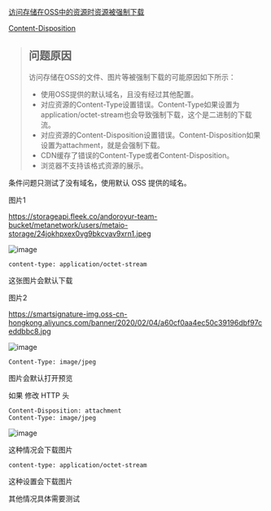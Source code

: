 [访问存储在OSS中的资源时资源被强制下载](https://help.aliyun.com/document_detail/39545.html)

[Content-Disposition](https://developer.mozilla.org/zh-CN/docs/Web/HTTP/Headers/Content-Disposition)

>## 问题原因
>
>访问存储在OSS的文件、图片等被强制下载的可能原因如下所示：
>
>- 使用OSS提供的默认域名，且没有经过其他配置。
>- 对应资源的Content-Type设置错误。Content-Type如果设置为application/octet-stream也会导致强制下载，这个是二进制的下载流。
>- 对应资源的Content-Disposition设置错误。Content-Disposition如果设置为attachment，就是会强制下载。
>- CDN缓存了错误的Content-Type或者Content-Disposition。
>- 浏览器不支持该格式资源的展示。

条件问题只测试了没有域名，使用默认 OSS 提供的域名。

图片1

https://storageapi.fleek.co/andoroyur-team-bucket/metanetwork/users/metaio-storage/24jokhpxex0vg9bkcvav9xrn1.jpeg

![image](https://user-images.githubusercontent.com/24250627/148896308-ab2fa536-f9fb-47f8-98c9-8b6af744cca3.png)

```
content-type: application/octet-stream
```

这张图片会默认下载

图片2

https://smartsignature-img.oss-cn-hongkong.aliyuncs.com/banner/2020/02/04/a60cf0aa4ec50c39196dbf97ceddbbc8.jpg

![image](https://user-images.githubusercontent.com/24250627/148896449-a716187e-0c7c-4d1b-a23e-c85d6842f097.png)

```
Content-Type: image/jpeg
```

图片会默认打开预览

如果 修改 HTTP 头

```
Content-Disposition: attachment
Content-Type: image/jpeg
```

![image](https://user-images.githubusercontent.com/24250627/148896709-481b30f6-d521-41be-bd03-8c5179b305c4.png)

这种情况会下载图片

```
content-type: application/octet-stream
```

这种设置会下载图片



其他情况具体需要测试
